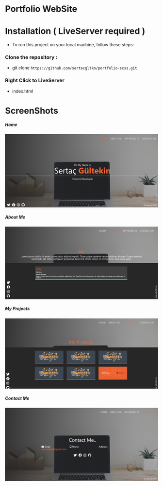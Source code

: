 # Portfolio WebSite

# Installation ( LiveServer required )
- To run this project on your local machine, follow these steps:

### Clone the repository :
- git clone `https://github.com/sertacgltkn/portfolio-scss.git`

### Right Click to LiveServer
- index.html 

# ScreenShots

##### Home
![1](/ScreenShots/1.jpg)
##### About Me
![2](/ScreenShots/2.jpg)
##### My Projects
![3](/ScreenShots/3.jpg)
##### Contact Me
![4](/ScreenShots/4.jpg)
